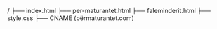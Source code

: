 /
├── index.html
├── per-maturantet.html
├── faleminderit.html
├── style.css
├── CNAME  (përmaturantet.com)
